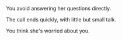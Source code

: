 You avoid answering her questions directly.

The call ends quickly, with little but small talk.

You think she's worried about you.





